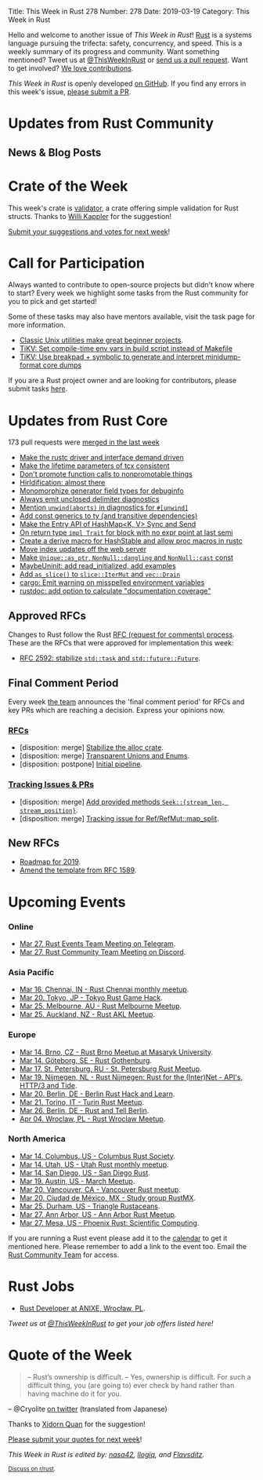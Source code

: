 Title: This Week in Rust 278
Number: 278
Date: 2019-03-19
Category: This Week in Rust

Hello and welcome to another issue of *This Week in Rust*!
[Rust](http://rust-lang.org) is a systems language pursuing the trifecta: safety, concurrency, and speed.
This is a weekly summary of its progress and community.
Want something mentioned? Tweet us at [@ThisWeekInRust](https://twitter.com/ThisWeekInRust) or [send us a pull request](https://github.com/cmr/this-week-in-rust).
Want to get involved? [We love contributions](https://github.com/rust-lang/rust/blob/master/CONTRIBUTING.md).

*This Week in Rust* is openly developed [on GitHub](https://github.com/cmr/this-week-in-rust).
If you find any errors in this week's issue, [please submit a PR](https://github.com/cmr/this-week-in-rust/pulls).

# Updates from Rust Community

## News & Blog Posts

# Crate of the Week

This week's crate is [validator](https://github.com/Keats/validator), a crate offering simple validation for Rust structs. Thanks to [Willi Kappler](https://users.rust-lang.org/t/crate-of-the-week/2704/500) for the suggestion!

[Submit your suggestions and votes for next week][submit_crate]!

[submit_crate]: https://users.rust-lang.org/t/crate-of-the-week/2704

# Call for Participation

Always wanted to contribute to open-source projects but didn't know where to start?
Every week we highlight some tasks from the Rust community for you to pick and get started!

Some of these tasks may also have mentors available, visit the task page for more information.

* [Classic Unix utilities make great beginner projects](https://www.reddit.com/r/rust/comments/b0i625/classic_unix_utilities_make_great_beginner/).
* [TiKV: Set compile-time env vars in build script instead of Makefile](https://github.com/tikv/tikv/issues/4051)
* [TiKV: Use breakpad + symbolic to generate and interpret minidump-format core dumps](https://github.com/tikv/tikv/issues/4202)

If you are a Rust project owner and are looking for contributors, please submit tasks [here][guidelines].

[guidelines]: https://users.rust-lang.org/t/twir-call-for-participation/4821

# Updates from Rust Core

173 pull requests were [merged in the last week][merged]

[merged]: https://github.com/search?q=is%3Apr+org%3Arust-lang+is%3Amerged+merged%3A2019-03-04..2019-03-11

* [Make the rustc driver and interface demand driven](https://github.com/rust-lang/rust/pull/56732)
* [Make the lifetime parameters of tcx consistent](https://github.com/rust-lang/rust/pull/58926)
* [Don't promote function calls to nonpromotable things](https://github.com/rust-lang/rust/pull/58784)
* [HirIdification: almost there](https://github.com/rust-lang/rust/pull/58915)
* [Monomorphize generator field types for debuginfo](https://github.com/rust-lang/rust/pull/58906)
* [Always emit unclosed delimiter diagnostics](https://github.com/rust-lang/rust/pull/58903)
* [Mention `unwind(aborts)` in diagnostics for `#[unwind]`](https://github.com/rust-lang/rust/pull/58762)
* [Add const generics to ty (and transitive dependencies)](https://github.com/rust-lang/rust/pull/58583)
* [Make the Entry API of HashMap<K, V> Sync and Send](https://github.com/rust-lang/rust/pull/58369)
* [On return type `impl Trait` for block with no expr point at last semi](https://github.com/rust-lang/rust/pull/58204)
* [Create a derive macro for HashStable and allow proc macros in rustc](https://github.com/rust-lang/rust/pull/58013)
* [Move index updates off the web server](https://github.com/rust-lang/crates.io/pull/1588)
* [Make `Unique::as_ptr`, `NonNull::dangling` and `NonNull::cast` const](https://github.com/rust-lang/rust/pull/58750)
* [MaybeUninit: add read_initialized, add examples](https://github.com/rust-lang/rust/pull/58660)
* [Add `as_slice()` to `slice::IterMut` and `vec::Drain`](https://github.com/rust-lang/rust/pull/58924)
* [cargo: Emit warning on misspelled environment variables](https://github.com/rust-lang/cargo/pull/6694)
* [rustdoc: add option to calculate "documentation coverage"](https://github.com/rust-lang/rust/pull/58626)

## Approved RFCs

Changes to Rust follow the Rust [RFC (request for comments)
process](https://github.com/rust-lang/rfcs#rust-rfcs). These
are the RFCs that were approved for implementation this week:

* [RFC 2592: stabilize `std::task` and `std::future::Future`](https://github.com/rust-lang/rfcs/pull/2592).

## Final Comment Period

Every week [the team](https://www.rust-lang.org/team.html) announces the
'final comment period' for RFCs and key PRs which are reaching a
decision. Express your opinions now.

### [RFCs](https://github.com/rust-lang/rfcs/labels/final-comment-period)

* [disposition: merge] [Stabilize the alloc crate](https://github.com/rust-lang/rfcs/pull/2480).
* [disposition: merge] [Transparent Unions and Enums](https://github.com/rust-lang/rfcs/pull/2645).
* [disposition: postpone] [Initial pipeline](https://github.com/rust-lang/rfcs/pull/2656).

### [Tracking Issues & PRs](https://github.com/rust-lang/rust/labels/final-comment-period)

* [disposition: merge] [Add provided methods `Seek::{stream_len, stream_position}`](https://github.com/rust-lang/rust/pull/58422).
* [disposition: merge] [Tracking issue for Ref/RefMut::map_split](https://github.com/rust-lang/rust/issues/51476).

## New RFCs

* [Roadmap for 2019](https://github.com/rust-lang/rfcs/pull/2657).
* [Amend the template from RFC 1589](https://github.com/rust-lang/rfcs/pull/2658).

# Upcoming Events

### Online

* [Mar 27. Rust Events Team Meeting on Telegram](https://t.me/joinchat/EkKINhHCgZ9llzvPidOssA).
* [Mar 27. Rust Community Team Meeting on Discord](https://discordapp.com/channels/442252698964721669/443773747350994945).

### Asia Pacific

* [Mar 16. Chennai, IN - Rust Chennai monthly meetup](https://www.meetup.com/mad-rs/events/259616775).
* [Mar 20. Tokyo, JP - Tokyo Rust Game Hack](https://connpass.com/event/122171/).
* [Mar 25. Melbourne, AU - Rust Melbourne Meetup](https://www.meetup.com/Rust-Melbourne/events/259230502/).
* [Mar 25. Auckland, NZ - Rust AKL Meetup](https://www.meetup.com/rust-akl/events/259480499/).

### Europe

* [Mar 14. Brno, CZ - Rust Brno Meetup at Masaryk University](https://rust-brno.github.io/).
* [Mar 14. Göteborg, SE - Rust Gothenburg](https://www.meetup.com/rustgbg/events/259386306/).
* [Mar 17. St. Petersburg, RU - St. Petersburg Rust Meetup](https://www.meetup.com/spbrust/events/whmxrqyzfbwb/).
* [Mar 19. Nijmegen, NL - Rust Nijmegen: Rust for the (Inter)Net - API's, HTTP/3 and Tide](https://www.meetup.com/Rust-Nijmegen/events/258758167).
* [Mar 20. Berlin, DE - Berlin Rust Hack and Learn](https://www.meetup.com/opentechschool-berlin/events/rjgkhqyzfbbc/).
* [Mar 21. Torino, IT - Turin Rust Meetup](https://www.meetup.com/Mozilla-Torino/events/ktqcpqyzfblc/).
* [Mar 26. Berlin, DE - Rust and Tell Berlin](https://www.meetup.com/Rust-Berlin/events/szgnqqyzfbjc/).
* [Apr 04. Wroclaw, PL - Rust Wroclaw Meetup](https://www.meetup.com/Rust-Wroclaw/events/259511136/).

### North America

* [Mar 14. Columbus, US - Columbus Rust Society](https://www.meetup.com/columbus-rs/events/dbcfrpyzfbsb/).
* [Mar 14. Utah, US - Utah Rust monthly meetup](https://www.meetup.com/utahrust/events/258703993/).
* [Mar 14. San Diego, US - San Diego Rust](https://www.meetup.com/San-Diego-Rust/events/259691778/).
* [Mar 19. Austin, US - March Meetup](https://www.meetup.com/rust-atx/events/259273075/).
* [Mar 20. Vancouver, CA - Vancouver Rust meetup](https://www.meetup.com/Vancouver-Rust/events/gqbksqyzfbbc/).
* [Mar 20. Ciudad de México, MX - Study group RustMX](https://www.meetup.com/Rust-MX/events/259473311/).
* [Mar 25. Durham, US - Triangle Rustaceans](https://www.meetup.com/triangle-rustaceans/events/mfglwpyzfbhc/).
* [Mar 27. Ann Arbor, US - Ann Arbor Rust Meetup](https://www.meetup.com/Ann-Arbor-Rust-Meetup/events/cgsskqyzfbkc/).
* [Mar 27. Mesa, US - Phoenix Rust: Scientific Computing](https://www.meetup.com/Desert-Rustaceans/events/259615926/).

If you are running a Rust event please add it to the [calendar] to get
it mentioned here. Please remember to add a link to the event too.
Email the [Rust Community Team][community] for access.

[calendar]: https://www.google.com/calendar/embed?src=apd9vmbc22egenmtu5l6c5jbfc%40group.calendar.google.com
[community]: mailto:community-team@rust-lang.org

# Rust Jobs

* [Rust Developer at ANIXE, Wrocław, PL](https://anixe.bamboohr.co.uk/jobs/view.php?id=72).

*Tweet us at [@ThisWeekInRust](https://twitter.com/ThisWeekInRust) to get your job offers listed here!*

# Quote of the Week

> – Rust’s ownership is difficult.
> – Yes, ownership is difficult. For such a difficult thing, you (are going to) ever check by hand rather than having machine do it for you.

– @Cryolite [on twitter](https://twitter.com/Cryolite/status/1104325100881375232) (translated from Japanese)

Thanks to [Xidorn Quan](https://users.rust-lang.org/t/twir-quote-of-the-week/328/629) for the suggestion!

[Please submit your quotes for next week](http://users.rust-lang.org/t/twir-quote-of-the-week/328)!

*This Week in Rust is edited by: [nasa42](https://github.com/nasa42), [llogiq](https://github.com/llogiq), and [Flavsditz](https://github.com/Flavsditz).*

<small>[Discuss on r/rust]().</small>
